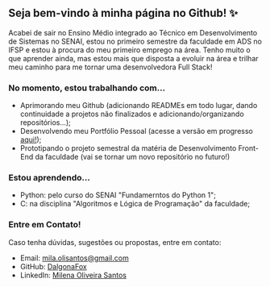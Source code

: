 ## Seja bem-vindo à minha página no Github! ✨

Acabei de sair no Ensino Médio integrado ao Técnico em Desenvolvimento de Sistemas no SENAI, estou no primeiro semestre da faculdade em ADS no IFSP e estou à procura do meu primeiro emprego na área. Tenho muito o que aprender ainda, mas estou mais que disposta a evoluir na área e trilhar meu caminho para me tornar uma desenvolvedora Full Stack!

### No momento, estou trabalhando com...
- Aprimorando meu Github (adicionando READMEs em todo lugar, dando continuidade a projetos não finalizados e adicionando/organizando repositórios...);
- Desenvolvendo meu Portfólio Pessoal (acesse a versão em progresso [aqui!](https://portfoliomilenaosantos.onrender.com/));
- Prototipando o projeto semestral da matéria de Desenvolvimento Front-End da faculdade (vai se tornar um novo repositório no futuro!)

### Estou aprendendo...
- Python: pelo curso do SENAI "Fundamerntos do Python 1";
- C: na disciplina "Algoritmos e Lógica de Programação" da faculdade;


### Entre em Contato!
Caso tenha dúvidas, sugestões ou propostas, entre em contato:
- Email: mila.olisantos@gmail.com
- GitHub: [DalgonaFox](https://github.com/DalgonaFox)
- LinkedIn: [Milena Oliveira Santos](https://www.linkedin.com/in/milena-oliveira-santos-432611278/)
<!--
**DalgonaFox/dalgonafox** is a ✨ _special_ ✨ repository because its `README.md` (this file) appears on your GitHub profile.

Here are some ideas to get you started:

- 🔭 I’m currently working on ...
- 🌱 I’m currently learning ...
- 👯 I’m looking to collaborate on ...
- 🤔 I’m looking for help with ...
- 💬 Ask me about ...
- 📫 How to reach me: ...
- 😄 Pronouns: ...
- ⚡ Fun fact: ...
-->
